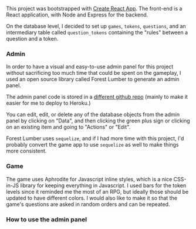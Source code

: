 This project was bootstrapped with [Create React App](https://github.com/facebook/create-react-app). 
The front-end is a React application, with Node and Express for the backend. 

On the database level, I decided to set up `games`, `tokens`, `questions`, and an intermediary table called 
`question_tokens` containing the "rules" between a question and a token. 

###  Admin

In order to have a visual and easy-to-use admin panel for this project without sacrificing too much
time that could be spent on the gameplay, I used an open source library called Forest Lumber to generate an 
admin panel. 

The admin panel code is stored in a [different github repo]('https://github.com/antoniablair/stats-engagement-admin') 
(mainly to make it easier for me to deploy to Heroku.)


You can edit, edit, or delete any of the database objects from the admin panel by clicking on 
"Data", and then clicking the green plus sign or clicking on an existing item and going to "Actions" 
or "Edit". 

Forest Lumber uses `sequelize`, and if I had more time with this project, I'd probably convert the 
game app to use `sequelize` as well to make things more consistent. 

### Game 

The game uses Aphrodite for Javascript inline styles, which is a nice CSS-in-JS library for keeping 
everything in Javascript. I used bars for the token levels since it reminded me the most of an RPG, 
but ideally those should be updated to have different colors. I would also like to make it so 
that the game's questions are asked in random orders and can be repeated. 

### How to use the admin panel 